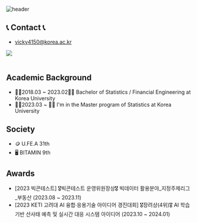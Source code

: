 ![header](https://capsule-render.vercel.app/api?type=wave&color=auto&height=300&section=header&text=Welcome%20to%20HJ's%20Github&fontSize=50)

## 📞 Contact 📞
- vicky4150@korea.ac.kr
<div style="display:flex; flex-direction:row;">
    <a href="mailto:vicky4150@korea.ac.kr">
        <img src="https://img.shields.io/badge/Korea-EA4335?style=for-the-badge&logo=korea&logoColor=white"> 
    </a>
</div><br>

## Academic Background
- 👩‍🎓2018.03 ~ 2023.02👩‍🎓 Bachelor of Statistics / Financial Engineering at Korea University 
- 👩‍💻2023.03 ~ 👩‍💻 I'm in the Master program of Statistics at Korea University

## Society
- 🪙 U.FE.A 31th
- 🖥️ BITAMIN 9th

## Awards
- [2023 빅콘테스트] 🎖️빅콘테스트 운영위원장상🎖️ 빅데이터 활용분야_지정주제리그_부동산 (2023.08 ~ 2023.11)
- [2023 KETI 고려대 AI 융합∙응용기술 아이디어 경진대회] 🎖️장려상(4위)🎖️ AI 학습기반 산사태 예측 및 실시간 대응 시스템 아이디어 (2023.10 ~ 2024.01)


